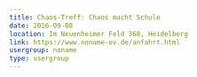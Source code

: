 ```yaml
---
title: Chaos-Treff: Chaos macht Schule
date: 2016-09-08
location: Im Neuenheimer Feld 368, Heidelberg
link: https://www.noname-ev.de/anfahrt.html
usergroup: noname
type: usergroup
---
```

